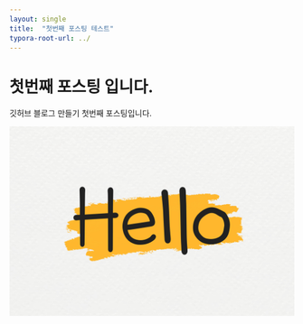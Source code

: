 ```yaml
---
layout: single
title:  "첫번째 포스팅 테스트"
typora-root-url: ../
---
```


# 첫번째 포스팅 입니다.

깃허브 블로그 만들기 첫번째 포스팅입니다.

![v813-aew-22](/images/2024-09-03-first/v813-aew-22-5538214.jpg)

